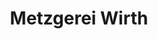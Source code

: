 ---
title: "Metzgerei Wirth"
url: /heilbronn/metzgerei-wirth-neckargartacher-strasse/
shop: Metzgerei
---